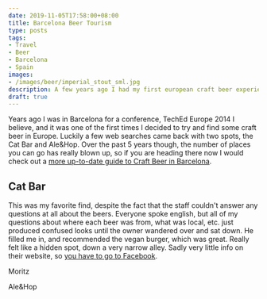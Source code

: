 ```yaml
---
date: 2019-11-05T17:58:00+08:00
title: Barcelona Beer Tourism
type: posts
tags:
- Travel
- Beer
- Barcelona
- Spain
images:
- /images/beer/imperial_stout_sml.jpg
description: A few years ago I had my first european craft beer experience, at a cool little craft beer place in Barcelona
draft: true
---
```

Years ago I was in Barcelona for a conference, TechEd Europe 2014 I believe, and it was one of the first times I decided to try and find some craft beer in Europe. Luckily a few web searches came back with two spots, the Cat Bar and Ale&Hop. Over the past 5 years though, the number of places you can go has really blown up, so if you are heading there now I would check out a [more up-to-date guide to Craft Beer in Barcelona](https://www.barcelonafoodexperience.com/blog/best-craft-beer-barcelona).

## Cat Bar

This was my favorite find, despite the fact that the staff couldn't answer any questions at all about the beers. Everyone spoke english, but all of my questions about where each beer was from, what was local, etc. just produced confused looks until the owner wandered over and sat down. He filled me in, and recommended the vegan burger, which was great. Really felt like a hidden spot, down a very narrow alley. Sadly very little info on their website, so [you have to go to Facebook](https://www.facebook.com/CatBarCAT).



Moritz

Ale&Hop
